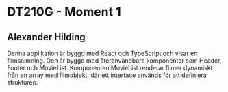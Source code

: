 # DT210G - Moment 1

## Alexander Hilding

Denna applikation är byggd med React och TypeScript och visar en filmsalmning.
Den är byggd med återanvändbara komponenter som Header, Footer och MovieList. 
Komponenten MovieList renderar filmer dynamiskt från en array med filmobjekt, där ett interface används för att definiera strukturen.